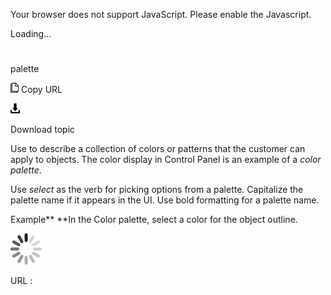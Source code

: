 Your browser does not support JavaScript. Please enable the Javascript.

Loading...

# 

palette

![Copy URL](media/palette/Copy.png)
Copy URL

![Download](media/palette/Download.png)

Download topic

Use
to describe a collection of colors or patterns that the
customer can apply to objects. The color display in Control Panel
is an example of a *color palette*.

Use *select* as
the verb for picking options from a palette. Capitalize the palette
name if it appears in the UI. Use bold formatting for a palette
name.

Example**
**In the Color palette, select a color for the object outline.

![In progress](media/palette/activity-large.gif)

URL :
